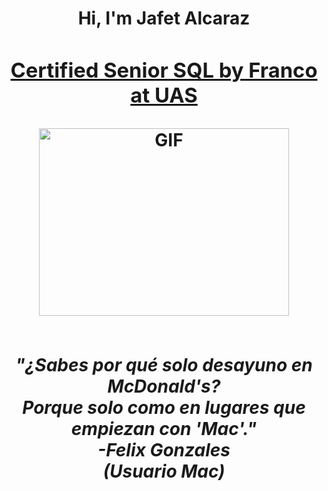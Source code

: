 <h1 align="center">Hi, I'm Jafet Alcaraz<a href="https://www.youtube.com/watch?v=jrg067phiDI" target="blank">
<h3 align="center">Certified Senior SQL by Franco at UAS</h3>
<a target="_blank" align="center">
  <img align="center" top="500" height="300" width="400" alt="GIF" src="https://media.tenor.com/A-xepNszV9YAAAAi/ai-bot.gif">
</a>
<br><br>
<p align="center">
  <em>
      "¿Sabes por qué solo desayuno en McDonald's? <br> Porque solo como en lugares que empiezan con 'Mac'." <br> -Felix Gonzales <br> (Usuario Mac)
  </em> 



 
 
